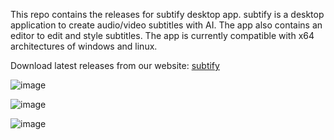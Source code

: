 This repo contains the releases for subtify desktop app. subtify is a desktop application to create audio/video subtitles with AI. The app also contains an editor to edit and style subtitles. The app is currently compatible with x64 architectures of windows and linux.

Download latest releases from our website: [subtify](https://subtify.lol)

![image](https://github.com/user-attachments/assets/3881abd7-ff81-4067-9a4d-cdef5f42046c)

![image](https://github.com/user-attachments/assets/cbb56916-f5d0-483d-9827-c7c3cd131d64)

![image](https://github.com/user-attachments/assets/478c340b-7fbf-4f4d-824c-c7a81001ceba)





